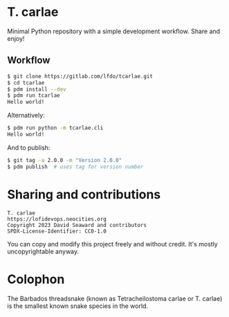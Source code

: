 # T. carlae

Minimal Python repository with a simple development workflow. Share and enjoy!

## Workflow

```bash
$ git clone https://gitlab.com/lfdo/tcarlae.git
$ cd tcarlae
$ pdm install --dev
$ pdm run tcarlae
Hello world!
```

Alternatively:

```bash
$ pdm run python -m tcarlae.cli
Hello world!
```

And to publish:

```bash
$ git tag -a 2.0.0 -m "Version 2.0.0"
$ pdm publish  # uses tag for version number
```

# Sharing and contributions

```
T. carlae
https://lofidevops.neocities.org
Copyright 2023 David Seaward and contributors
SPDX-License-Identifier: CC0-1.0
```

You can copy and modify this project freely and without credit. It's mostly
uncopyrightable anyway.

# Colophon

The Barbados threadsnake (known as Tetracheilostoma carlae or T. carlae) is the
smallest known snake species in the world.
